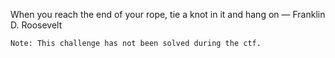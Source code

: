 When you reach the end of your rope, tie a knot in it and hang on — Franklin D. Roosevelt
```
Note: This challenge has not been solved during the ctf.
```